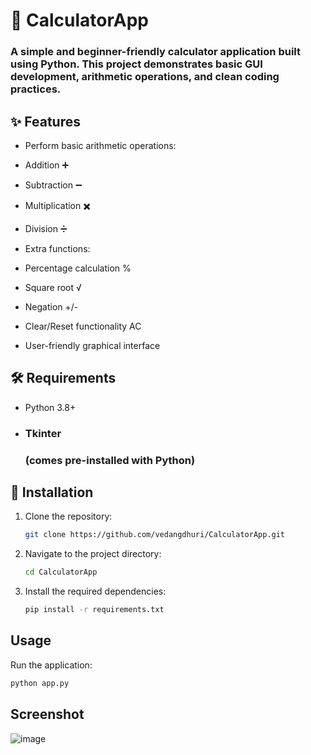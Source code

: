 
<h1 align="left">🧮 CalculatorApp</h1>
<h3 align="left">A simple and beginner-friendly calculator application built using Python. This project demonstrates basic GUI development, arithmetic operations, and clean coding practices.</h3>

## ✨ Features

- Perform basic arithmetic operations:

- Addition ➕
- Subtraction ➖
- Multiplication ✖️
- Division ➗

- Extra functions:

- Percentage calculation %
- Square root √
- Negation +/-
- Clear/Reset functionality AC
- User-friendly graphical interface

## 🛠 Requirements

- Python 3.8+

- <h3 align="left" href="https://docs.python.org/3/library/tkinter.html">Tkinter</h3> <h3 align="left">(comes pre-installed with Python)</h3>

## 🚀 Installation
1. Clone the repository:
   ```bash
   git clone https://github.com/vedangdhuri/CalculatorApp.git
   ```
2. Navigate to the project directory:
   ```bash
   cd CalculatorApp
   ```
3. Install the required dependencies:
   ```bash
   pip install -r requirements.txt
   ```

## Usage
    
Run the application:
```bash
python app.py
```

## Screenshot
![image](https://cdn.discordapp.com/attachments/905412460503257108/1424291203867873310/Screenshot_2025-10-05_115559.png?ex=68e36a0d&is=68e2188d&hm=fd9122799fe502a3b18b6dc3259c21e51285481642686fe138a54ac571f5bda7&)
